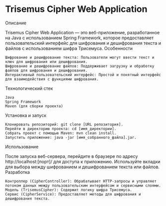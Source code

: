 # Trisemus Cipher Web Application

Описание

Trisemus Cipher Web Application — это веб-приложение, разработанное на Java с использованием Spring Framework, которое предоставляет пользовательский интерфейс для шифрования и дешифрования текста и файлов с использованием шифра Трисемуса.
Особенности

    Шифрование и дешифрование текста: Пользователи могут ввести текст и ключ для шифрования или дешифрования.
    Шифрование и дешифрование файлов: Поддерживает загрузку и обработку файлов для шифрования и дешифрования.
    Интерактивный пользовательский интерфейс: Простой и понятный интерфейс для взаимодействия с функциями шифрования.

Технологический стек

    Java
    Spring Framework
    Maven (для сборки проекта)

Установка и запуск

    Клонировать репозиторий: git clone [URL репозитория].
    Перейти в директорию проекта: cd [имя_директории].
    Собрать проект с помощью Maven: mvn clean install.
    Запустить приложение: java -jar [имя_собранного_файла].jar.

Использование

После запуска веб-сервера, перейдите в браузере по адресу http://localhost:[порт]/ для доступа к приложению. Используйте вкладки для выбора между шифрованием и дешифрованием текста или файлов.
Разработка

    Контроллер (CipherController): Обрабатывает HTTP-запросы и управляет потоком данных между пользовательским интерфейсом и сервисными слоями.
    Модель (TrisemusCipher): Содержит логику шифра Трисемуса.
    Сервис (CipherService): Предоставляет методы для шифрования и дешифрования текста.

